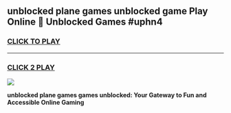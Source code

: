 
## unblocked plane games unblocked game Play Online 👋 Unblocked Games #uphn4
<h3>
<a href="https://premium.freeplayer.one?title=unblocked_plane_games&ref=21F">CLICK TO PLAY</a></h3>
<hr>

<h3>
<a href="https://premium.freeplayer.one?title=unblocked_plane_games&ref=21F">CLICK 2 PLAY</a>
  
</h3>

<a href="https://premium.freeplayer.one?title=unblocked_plane_games&ref=21F/"><img src="https://clearcache.store/games.png"></a>


**unblocked plane games games unblocked: Your Gateway to Fun and Accessible Online Gaming**
